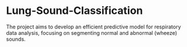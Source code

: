 # Lung-Sound-Classification
The project aims to develop an efficient predictive model for respiratory data analysis, focusing on segmenting normal and abnormal (wheeze) sounds.
